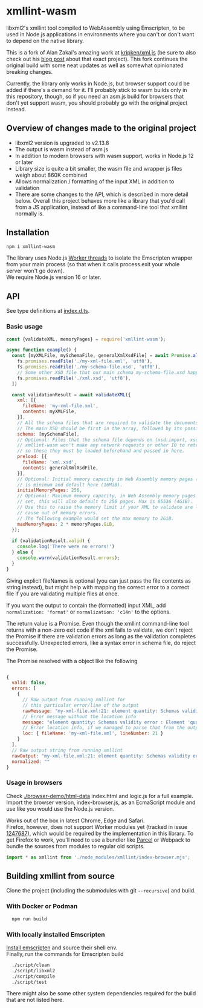 # xmllint-wasm

libxml2's xmllint tool compiled to WebAssembly using Emscripten, to be used
in Node.js applications in environments where you can't or don't want to
depend on the native library.

This is a fork of Alan Zakai's amazing work at
[kripken/xml.js](https://github.com/kripken/xml.js)
(be sure to also check out his [blog post](http://mozakai.blogspot.com/2012/03/howto-port-cc-library-to-javascript.html) about
that exact project).
This fork continues the original build with some neat updates
as well as somewhat opinionated breaking changes.

Currently, the library only works in Node.js, but browser support could be
added if there's a demand for it. I'll probably stick to wasm builds only in
this repository, though, so if you need an asm.js build for browsers that
don't yet support wasm, you should probably go with the original project
instead.

## Overview of changes made to the original project

* libxml2 version is upgraded to v2.13.8
* The output is wasm instead of asm.js
* In addition to modern browsers with wasm support, works in Node.js 12 or later
* Library size is quite a bit smaller, the wasm file and wrapper js files
  weigh about 860K combined
* Allows normalization / formatting of the input XML in addition to validation
* There are some changes to the API, which is described in more detail
  below. Overall this project behaves more like a library that you'd call from
  a JS application, instead of like a command-line tool that xmllint normally is.

## Installation
```sh
npm i xmllint-wasm
```
The library uses Node.js [Worker threads](https://nodejs.org/api/worker_threads.html)
to isolate the Emscripten wrapper from your main process (so that
when it calls process.exit your whole server won't go down).  
We require Node.js version 16 or later.

## API

See type definitions at [index.d.ts](./src/index.d.ts).

### Basic usage
```javascript
const {validateXML, memoryPages} = require('xmllint-wasm');

async function example() {
  const [myXMLFile, mySchemaFile, generalXmlXsdFile] = await Promise.all([
    fs.promises.readFile('./my-xml-file.xml', 'utf8'),
    fs.promises.readFile('./my-schema-file.xsd', 'utf8'),
    // Some other XSD file that our main schema my-schema-file.xsd happens to depend on
    fs.promises.readFile('./xml.xsd', 'utf8'),
  ])

  const validationResult = await validateXML({
    xml: [{
      fileName: 'my-xml-file.xml',
      contents: myXMLFile,
    }],
    // All the schema files that are required to validate the documents.
    // The main XSD should be first in the array, followed by its possible dependencies.
    schema: [mySchemaFile],
    // Optional: Files that the schema file depends on (xsd:import, xsd:include).
    // xmllint-wasm won't make any network requests or other IO to retrieve depdencicy files,
    // so these they must be loaded beforehand and passed in here.
    preload: [{
      fileName: 'xml.xsd',
      contents: generalXmlXsdFile,
    }],
    // Optional: Initial memory capacity in Web Assembly memory pages (1 = 6.4KiB) - 256
    // is minimum and default here (16MiB).
    initialMemoryPages: 256,
    // Optional: Maximum memory capacity, in Web Assembly memory pages. If not
    // set, this will also default to 256 pages. Max is 65536 (4GiB).
    // Use this to raise the memory limit if your XML to validate are large enough to
    // cause out of memory errors.
    // The following example would set the max memory to 2GiB.
    maxMemoryPages: 2 * memoryPages.GiB,
  });
  
  if (validationResult.valid) {
    console.log('There were no errors!')
  } else {
    console.warn(validationResult.errors);
  }
}

```
Giving explicit fileNames is optional (you can just pass the file contents
as string instead), but might help with mapping the correct error to a correct
file if you are validating multiple files at once. 

If you want the output to contain the (formatted) input XML, add
`normalization: 'format'` or `normalization: 'c14n'` to the options.

The return value is a Promise. Even though the xmllint command-line tool
returns with a non-zero exit code if the xml fails to validate, we
don't reject the Promise if there are validation errors as long as
the validation completes successfully. Unexpected errors, like
a syntax error in schema file, do reject the Promise.

The Promise resolved with a object like the following

```javascript

{
  valid: false,
  errors: [
    {
      // Raw output from running xmllint for
      // this particular error/line of the output
      rawMessage: "my-xml-file.xml:21: element quantity: Schemas validity error : Element 'quantity': [facet 'maxExclusive'] The value '1000' must be less than '100'.",
      // Error message without the location info
      message: "element quantity: Schemas validity error : Element 'quantity': [facet 'maxExclusive'] The value '1000' must be less than '100'.",
      // Error location info, if we managed to parse that from the output (null otherwise)
      loc: { fileName: 'my-xml-file.xml', lineNumber: 21 }
    }
  ],
  // Raw output string from running xmllint
  rawOutput: "my-xml-file.xml:21: element quantity: Schemas validity error ...",
  normalized: ""
}
```

### Usage in browsers

Check [./browser-demo/html-data](./browser-demo/html-data) index.html and
logic.js for a full example. Import the browser version, index-browser.js, as an
EcmaScript module and use like you would use the Node.js version.

Works out of the box in latest Chrome, Edge and Safari.  
Firefox, however, does not support Worker modules yet (tracked in issue
[1247687](https://bugzilla.mozilla.org/show_bug.cgi?id=1247687)), which would be
required by the implementation in this library.
To get Firefox to work, you'll need to use a bundler like [Parcel](https://parceljs.org/) or
Webpack to bundle the sources from modules to regular old scripts.

```javascript
import * as xmllint from './node_modules/xmllint/index-browser.mjs';
```

## Building xmllint from source

Clone the project (including the submodules with git `--recursive`) and build.  

### With Docker or Podman

```sh
  npm run build
```

### With locally installed Emscripten

[Install emscripten](https://emscripten.org/docs/getting_started/downloads.html#installation-instructions-using-the-emsdk-recommended)
and source their shell env.  
Finally, run the commands for Emscripten build

```sh
  ./script/clean
  ./script/libxml2
  ./script/compile
  ./script/test
```
There might also be some other system dependencies required for the build that are not listed here.

